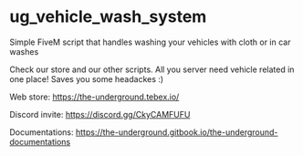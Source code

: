 # ug_vehicle_wash_system
Simple FiveM script that handles washing your vehicles with cloth or in car washes

Check our store and our other scripts.
All you server need vehicle related in one place! Saves you some headackes :)

Web store:
https://the-underground.tebex.io/

Discord invite:
https://discord.gg/CkyCAMFUFU

Documentations:
https://the-underground.gitbook.io/the-underground-documentations
